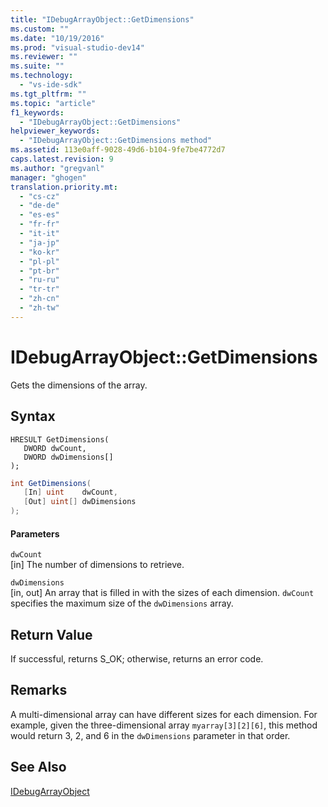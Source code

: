 ```yaml
---
title: "IDebugArrayObject::GetDimensions"
ms.custom: ""
ms.date: "10/19/2016"
ms.prod: "visual-studio-dev14"
ms.reviewer: ""
ms.suite: ""
ms.technology: 
  - "vs-ide-sdk"
ms.tgt_pltfrm: ""
ms.topic: "article"
f1_keywords: 
  - "IDebugArrayObject::GetDimensions"
helpviewer_keywords: 
  - "IDebugArrayObject::GetDimensions method"
ms.assetid: 113e0aff-9028-49d6-b104-9fe7be4772d7
caps.latest.revision: 9
ms.author: "gregvanl"
manager: "ghogen"
translation.priority.mt: 
  - "cs-cz"
  - "de-de"
  - "es-es"
  - "fr-fr"
  - "it-it"
  - "ja-jp"
  - "ko-kr"
  - "pl-pl"
  - "pt-br"
  - "ru-ru"
  - "tr-tr"
  - "zh-cn"
  - "zh-tw"
---
```

# IDebugArrayObject::GetDimensions
Gets the dimensions of the array.  
  
## Syntax  
  
```cpp#  
HRESULT GetDimensions(   
   DWORD dwCount,  
   DWORD dwDimensions[]  
);  
```  
  
```c#  
int GetDimensions(  
   [In] uint    dwCount,   
   [Out] uint[] dwDimensions  
);  
```  
  
#### Parameters  
 `dwCount`  
 [in] The number of dimensions to retrieve.  
  
 `dwDimensions`  
 [in, out] An array that is filled in with the sizes of each dimension. `dwCount` specifies the maximum size of the `dwDimensions` array.  
  
## Return Value  
 If successful, returns S_OK; otherwise, returns an error code.  
  
## Remarks  
 A multi-dimensional array can have different sizes for each dimension. For example, given the three-dimensional array `myarray[3][2][6]`, this method would return 3, 2, and 6 in the `dwDimensions` parameter in that order.  
  
## See Also  
 [IDebugArrayObject](../../../extensibility/debugger/reference/idebugarrayobject.md)